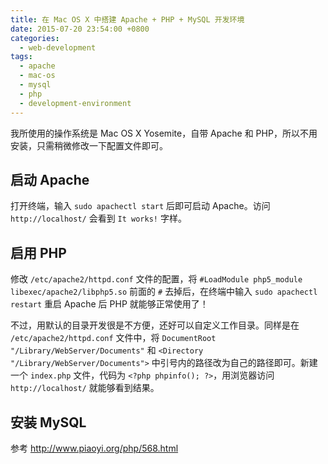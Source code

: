 ```yaml
---
title: 在 Mac OS X 中搭建 Apache + PHP + MySQL 开发环境
date: 2015-07-20 23:54:00 +0800
categories:
  - web-development
tags:
  - apache
  - mac-os
  - mysql
  - php
  - development-environment
---
```

我所使用的操作系统是 Mac OS X Yosemite，自带 Apache 和 PHP，所以不用安装，只需稍微修改一下配置文件即可。

## 启动 Apache

打开终端，输入 `sudo apachectl start` 后即可启动 Apache。访问 `http://localhost/` 会看到 `It works!` 字样。

## 启用 PHP

修改 `/etc/apache2/httpd.conf` 文件的配置，将 `#LoadModule php5_module libexec/apache2/libphp5.so` 前面的 `#` 去掉后，在终端中输入 `sudo apachectl restart` 重启 Apache 后 PHP 就能够正常使用了！

不过，用默认的目录开发很是不方便，还好可以自定义工作目录。同样是在 `/etc/apache2/httpd.conf` 文件中，将 `DocumentRoot "/Library/WebServer/Documents"` 和 `<Directory "/Library/WebServer/Documents">` 中引号内的路径改为自己的路径即可。新建一个 `index.php` 文件，代码为 `<?php phpinfo(); ?>`，用浏览器访问 `http://localhost/` 就能够看到结果。

## 安装 MySQL

参考 <http://www.piaoyi.org/php/568.html>

